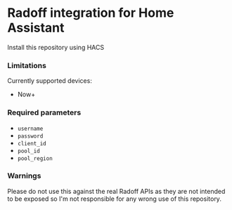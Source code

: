 # Radoff integration for Home Assistant
Install this repository using HACS

### Limitations
Currently supported devices:
- Now+

### Required parameters
- ```username```
- ```password```
- ```client_id```
- ```pool_id```
- ```pool_region```

### Warnings
Please do not use this against the real Radoff APIs as they are not intended to be exposed so I'm not responsible for any wrong use of this repository.